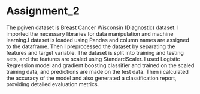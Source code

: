 # Assignment_2
 The pgiven dataset is Breast Cancer Wisconsin (Diagnostic) dataset. 
 I imported the necessary libraries for data manipulation and machine learning.I dataset is loaded using Pandas and column names are assigned to the dataframe. 
 Then I preprocessed the dataset by separating the features and target variable. The dataset is split into training and testing sets, and the features are scaled using 
 StandardScaler. I used Logistic Regression  model and gradient boosting classifier and trained on the scaled training data, and predictions are made on the test data. 
 Then i calculated the accuracy of the model and also generated a  classification report, providing detailed evaluation metrics.
